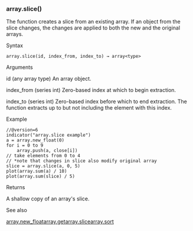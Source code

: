 ### array.slice()

The function creates a slice from an existing array. If an object from the slice changes, the changes are applied to both the new and the original arrays.

Syntax

```
array.slice(id, index_from, index_to) → array<type>
```

Arguments

id (any array type) An array object.

index\_from (series int) Zero-based index at which to begin extraction.

index\_to (series int) Zero-based index before which to end extraction. The function extracts up to but not including the element with this index.

Example

```
//@version=6  
indicator("array.slice example")  
a = array.new_float(0)  
for i = 0 to 9  
    array.push(a, close[i])  
// take elements from 0 to 4  
// *note that changes in slice also modify original array  
slice = array.slice(a, 0, 5)  
plot(array.sum(a) / 10)  
plot(array.sum(slice) / 5)
```

Returns

A shallow copy of an array's slice.

See also

[array.new\_float](#fun_array.new_float)[array.get](#fun_array.get)[array.slice](#fun_array.slice)[array.sort](#fun_array.sort)
